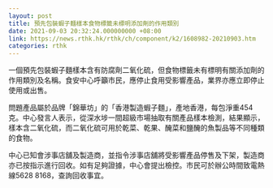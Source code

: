 ```yaml
---
layout: post
title: 預先包裝蝦子麵樣本食物標籤未標明添加劑的作用類別
date: 2021-09-03 20:32:24.000000000 +08:00
link: https://news.rthk.hk/rthk/ch/component/k2/1608982-20210903.htm
categories: rthk
---
```


一個預先包裝蝦子麵樣本含有防腐劑二氧化硫，但食物標籤未有標明有關添加劑的作用類別及名稱。食安中心呼籲市民，應停止食用受影響產品，業界亦應立即停止使用或出售。

問題產品屬於品牌「錦華坊」的「香港製造蝦子麵」，產地香港，每包淨重454克。中心發言人表示，從深水埗一間超級市場抽取有關產品樣本檢測，結果顯示，樣本含二氧化硫，而二氧化硫可用於乾菜、乾果、醃菜和鹽醃的魚製品等不同種類的食物。

中心已知會涉事店舖及製造商，並指令涉事店舖將受影響產品停售及下架，製造商亦已按指示進行回收。如有足夠證據，中心會提出檢控。市民可於辦公時間致電熱線5628 8168，查詢回收事宜。
